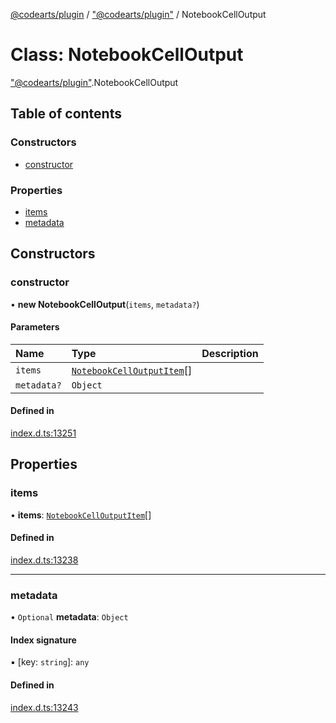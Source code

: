 [@codearts/plugin](../README.md) / ["@codearts/plugin"](../modules/_codearts_plugin_.md) / NotebookCellOutput

# Class: NotebookCellOutput

["@codearts/plugin"](../modules/_codearts_plugin_.md).NotebookCellOutput

## Table of contents

### Constructors

- [constructor](codearts_plugin_.NotebookCellOutput.md#constructor)

### Properties

- [items](codearts_plugin_.NotebookCellOutput.md#items)
- [metadata](codearts_plugin_.NotebookCellOutput.md#metadata)

## Constructors

### constructor

• **new NotebookCellOutput**(`items`, `metadata?`)

#### Parameters

| Name | Type | Description |
| :------ | :------ | :------ |
| `items` | [`NotebookCellOutputItem`](codearts_plugin_.NotebookCellOutputItem.md)[] |  |
| `metadata?` | `Object` |  |

#### Defined in

[index.d.ts:13251](https://github.com/huaweicloud/cloudide-plugin-api/blob/84e382d/index.d.ts#L13251)

## Properties

### items

• **items**: [`NotebookCellOutputItem`](codearts_plugin_.NotebookCellOutputItem.md)[]

#### Defined in

[index.d.ts:13238](https://github.com/huaweicloud/cloudide-plugin-api/blob/84e382d/index.d.ts#L13238)

___

### metadata

• `Optional` **metadata**: `Object`

#### Index signature

▪ [key: `string`]: `any`

#### Defined in

[index.d.ts:13243](https://github.com/huaweicloud/cloudide-plugin-api/blob/84e382d/index.d.ts#L13243)
